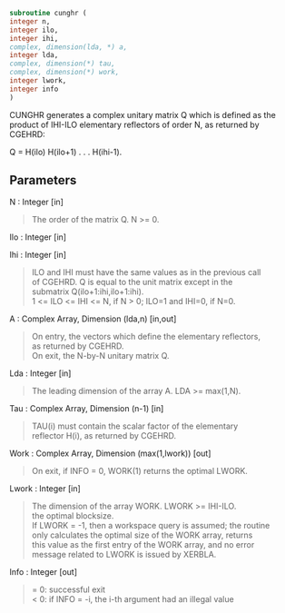 ```fortran  
subroutine cunghr (  
integer n,  
integer ilo,  
integer ihi,  
complex, dimension(lda, *) a,  
integer lda,  
complex, dimension(*) tau,  
complex, dimension(*) work,  
integer lwork,  
integer info  
)  
```  
  
CUNGHR generates a complex unitary matrix Q which is defined as the  
product of IHI-ILO elementary reflectors of order N, as returned by  
CGEHRD:  
  
Q = H(ilo) H(ilo+1) . . . H(ihi-1).  
  
## Parameters  
N : Integer [in]  
> The order of the matrix Q. N >= 0.  
  
Ilo : Integer [in]  
  
Ihi : Integer [in]  
> ILO and IHI must have the same values as in the previous call  
> of CGEHRD. Q is equal to the unit matrix except in the  
> submatrix Q(ilo+1:ihi,ilo+1:ihi).  
> 1 <= ILO <= IHI <= N, if N > 0; ILO=1 and IHI=0, if N=0.  
  
A : Complex Array, Dimension (lda,n) [in,out]  
> On entry, the vectors which define the elementary reflectors,  
> as returned by CGEHRD.  
> On exit, the N-by-N unitary matrix Q.  
  
Lda : Integer [in]  
> The leading dimension of the array A. LDA >= max(1,N).  
  
Tau : Complex Array, Dimension (n-1) [in]  
> TAU(i) must contain the scalar factor of the elementary  
> reflector H(i), as returned by CGEHRD.  
  
Work : Complex Array, Dimension (max(1,lwork)) [out]  
> On exit, if INFO = 0, WORK(1) returns the optimal LWORK.  
  
Lwork : Integer [in]  
> The dimension of the array WORK. LWORK >= IHI-ILO.  
> the optimal blocksize.  
> If LWORK = -1, then a workspace query is assumed; the routine  
> only calculates the optimal size of the WORK array, returns  
> this value as the first entry of the WORK array, and no error  
> message related to LWORK is issued by XERBLA.  
  
Info : Integer [out]  
> = 0:  successful exit  
> < 0:  if INFO = -i, the i-th argument had an illegal value  
  
